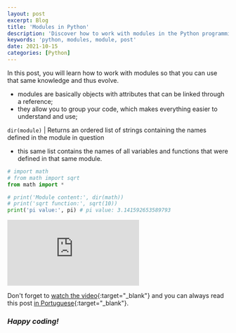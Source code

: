 ```yaml
---
layout: post
excerpt: Blog
title: 'Modules in Python'
description: 'Discover how to work with modules in the Python programming language. Get answers to your questions with the theory and examples presented.'
keywords: 'python, modules, module, post'
date: 2021-10-15
categories: [Python]
---
```


In this post, you will learn how to work with modules so that you can use that same knowledge and thus evolve.

- modules are basically objects with attributes that can be linked through a reference;
- they allow you to group your code, which makes everything easier to understand and use;

`dir(module)` | Returns an ordered list of strings containing the names defined in the module in question

- this same list contains the names of all variables and functions that were defined in that same module.

```python
# import math
# from math import sqrt
from math import *

# print('Module content:', dir(math))
# print('sqrt function:', sqrt(10))
print('pi value:', pi) # pi value: 3.141592653589793
```

<div class="video-container">
  <iframe src="https://www.youtube.com/embed/HuvfFhMmsbI" frameborder="0" allowfullscreen></iframe>
</div>

Don't forget to [watch the video](https://youtu.be/HuvfFhMmsbI){:target="\_blank"} and you can always read this post [in Portuguese](https://caffeinealgorithm.com/blog/20211015/modulos-em-python/){:target="\_blank"}.

### _Happy coding!_
